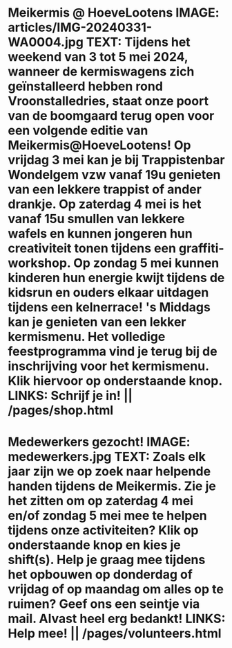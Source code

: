 Meikermis @ HoeveLootens
IMAGE: articles/IMG-20240331-WA0004.jpg
TEXT: Tijdens het weekend van 3 tot 5 mei 2024, wanneer de kermiswagens zich geïnstalleerd hebben rond Vroonstalledries, staat onze poort van de boomgaard terug open voor een volgende editie van Meikermis@HoeveLootens! Op vrijdag 3 mei kan je bij Trappistenbar Wondelgem vzw vanaf 19u genieten van een lekkere trappist of ander drankje. Op zaterdag 4 mei is het vanaf 15u smullen van lekkere wafels en kunnen jongeren hun creativiteit tonen tijdens een graffiti-workshop. Op zondag 5 mei kunnen kinderen hun energie kwijt tijdens de kidsrun en ouders elkaar uitdagen tijdens een kelnerrace! 's Middags kan je genieten van een lekker kermismenu. Het volledige feestprogramma vind je terug bij de inschrijving voor het kermismenu. Klik hiervoor op onderstaande knop.
LINKS: Schrijf je in! || /pages/shop.html
==================================================
Medewerkers gezocht!
IMAGE: medewerkers.jpg
TEXT: Zoals elk jaar zijn we op zoek naar helpende handen tijdens de Meikermis.
Zie je het zitten om op zaterdag 4 mei en/of zondag 5 mei mee te helpen tijdens onze activiteiten? Klik op onderstaande knop en kies je shift(s). Help je graag mee tijdens het opbouwen op donderdag of vrijdag of op maandag om alles op te ruimen? Geef ons een seintje via mail. Alvast heel erg bedankt!
LINKS: Help mee! || /pages/volunteers.html
==================================================

